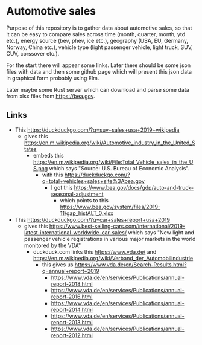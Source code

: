 # Automotive sales

Purpose of this repository is to gather data about automotive sales, so that it can be easy to compare sales across time (month, quarter, month, ytd etc.), energy source (bev, phev, ice etc.), geography (USA, EU, Germany, Norway, China etc.), vehicle type (light passenger vehicle, light truck, SUV, CUV, corssover etc.).

For the start there will appear some links. Later there should be some json files with data and then some github page which will present this json data in graphical form probably using Elm.

Later maybe some Rust server which can download and parse some data from xlsx files from https://bea.gov.

## Links

- This https://duckduckgo.com/?q=suv+sales+usa+2019+wikipedia
  - gives this https://en.m.wikipedia.org/wiki/Automotive_industry_in_the_United_States
    - embeds this https://en.m.wikipedia.org/wiki/File:Total_Vehicle_sales_in_the_US.png which says "Source: U.S. Bureau of Economic Analysis".
      - with this https://duckduckgo.com/?q=total+vehicles+sales+site%3Abea.gov
        - I got this https://www.bea.gov/docs/gdp/auto-and-truck-seasonal-adjustment
          - which points to this https://www.bea.gov/system/files/2019-11/gap_histALT_0.xlsx
- This https://duckduckgo.com/?q=car+sales+report+usa+2019
  - gives this https://www.best-selling-cars.com/international/2019-latest-international-worldwide-car-sales/ which says "New light and passenger vehicle registrations in various major markets in the world monitored by the VDA"
    - duckduck.com links this https://www.vda.de/ and https://en.m.wikipedia.org/wiki/Verband_der_Automobilindustrie
       - this gives us https://www.vda.de/en/Search-Results.html?q=annual+report+2019
         - https://www.vda.de/en/services/Publications/annual-report-2018.html
         - https://www.vda.de/en/services/Publications/annual-report-2016.html
         - https://www.vda.de/en/services/Publications/annual-report-2014.html
         - https://www.vda.de/en/services/Publications/annual-report-2013.html
         - https://www.vda.de/en/services/Publications/annual-report-2012.html
